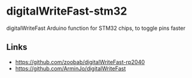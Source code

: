 # digitalWriteFast-stm32
digitalWriteFast Arduino function for STM32 chips, to toggle pins faster

## Links

* https://github.com/zoobab/digitalWriteFast-rp2040
* https://github.com/ArminJo/digitalWriteFast

